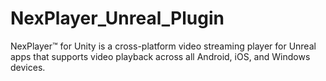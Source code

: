 # NexPlayer_Unreal_Plugin
NexPlayer™ for Unity is a cross-platform video streaming player for Unreal apps that supports  video playback across all Android, iOS, and Windows devices.
